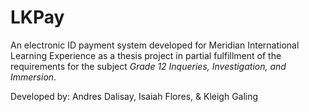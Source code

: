# LKPay

An electronic ID payment system developed for Meridian International Learning Experience as a thesis project in partial fulfillment of the requirements for the subject *Grade 12 Inqueries, Investigation, and Immersion*.

Developed by:
Andres Dalisay, Isaiah Flores, & Kleigh Galing